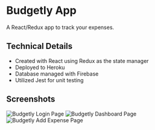 # Budgetly App
A React/Redux app to track your expenses.

## Technical Details
- Created with React using Redux as the state manager
- Deployed to Heroku
- Database managed with Firebase
- Utilized Jest for unit testing

## Screenshots
![Budgetly Login Page](http://alanchow.ca/extimages/homepage.png "Budgetly Login Page")
![Budgetly Dashboard Page](http://alanchow.ca/extimages/dashboard.png "Budgetly Dashboard Page")
![Budgetly Add Expense Page](http://alanchow.ca/extimages/add-expense.png "Budgetly Add Expense Page")

